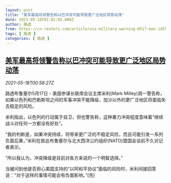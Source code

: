 ```yaml
---
layout: post
title: "美军最高将领警告称以巴冲突可能导致更广泛地区局势动荡"
date: 2021-05-18T01:01:02.000Z
author: 路透
from: https://cn.reuters.com/article/usa-military-warning-0517-mon-idCNKCS2CZ02F
tags: [ 路透 ]
categories: [ 路透 ]
---
```

<!--1621299662000-->
[美军最高将领警告称以巴冲突可能导致更广泛地区局势动荡](https://cn.reuters.com/article/usa-military-warning-0517-mon-idCNKCS2CZ02F)
------

<div>
<div><i>2021-05-18T00:58:27Z</i></div><p>路透布鲁塞尔5月17日 - 美国参谋长联席会议主席米利(Mark Milley)周一警告称，如果以色列和巴勒斯坦之间的军事冲突不能降级，加沙以外的更广泛地区将面临失去稳定的风险。</p><p>米利指出，以色列的行动属于自卫，但也警告称，这种暴力冲突程度意味着“继续战斗对任何一方都没有好处”。</p><p>“我的判断是，如果冲突持续，将带来更广泛的不稳定风险，而且可能引发一系列负面后果，”米利在抵达布鲁塞尔与北大西洋公约组织(NATO)盟国会谈前不久对记者表示。</p><p>“所以我认为，冲突降级是目前对各方来说的一个明智选择。”</p><p>当被问到他是否担心美国支持的“以阿和平协议”面临的风险时，米利间接回答说：“对于这样的事情可能会有负面影响。”(完)</p>
</div>
